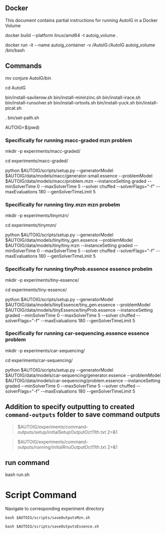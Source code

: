 ## Docker

This document contains partial instructions for running AutoIG in a Docker Volume

docker build --platform linux/amd64 -t autoig_volume .

docker run -it --name autoig_container -v <your path>/AutoIG:/AutoIG autoig_volume /bin/bash

## Commands

mv conjure AutoIG/bin

cd AutoIG

bin/install-savilerow.sh
bin/install-mininzinc.sh
bin/install-irace.sh
bin/install-runsolver.sh
bin/install-ortools.sh
bin/install-yuck.sh
bin/install-picat.sh

. bin/set-path.sh

AUTOIG=$(pwd)

### Specifically for running macc-graded mzn problem

mkdir -p experiments/macc-graded/

cd experiments/macc-graded/

python $AUTOIG/scripts/setup.py --generatorModel $AUTOIG/data/models/macc/generator-small.essence --problemModel $AUTOIG/data/models/macc/problem.mzn --instanceSetting graded --minSolverTime 0 --maxSolverTime 5 --solver chuffed --solverFlags="-f" --maxEvaluations 180 --genSolverTimeLimit 5

### Specifically for running tiny.mzn mzn probelm

mkdir -p experiments/tinymzn/

cd experiments/tinymzn/

python $AUTOIG/scripts/setup.py --generatorModel $AUTOIG/data/models/tiny/tiny_gen.essence --problemModel $AUTOIG/data/models/tiny/tiny.mzn --instanceSetting graded --minSolverTime 0 --maxSolverTime 5 --solver chuffed --solverFlags="-f" --maxEvaluations 180 --genSolverTimeLimit 5

### Specifically for running tinyProb.essence essence probelm

mkdir -p experiments/tiny-essence/

cd experiments/tiny-essence/

python $AUTOIG/scripts/setup.py --generatorModel $AUTOIG/data/models/tinyEssence/tiny_gen.essence --problemModel $AUTOIG/data/models/tinyEssence/tinyProb.essence --instanceSetting graded --minSolverTime 0 --maxSolverTime 5 --solver chuffed --solverFlags="-f" --maxEvaluations 180 --genSolverTimeLimit 5

### Specifically for running car-sequencing.essence essence problem

mkdir -p experiments/car-sequencing/

cd experiments/car-sequencing/

python $AUTOIG/scripts/setup.py --generatorModel $AUTOIG/data/models/car-sequencing/generator.essence --problemModel $AUTOIG/data/models/car-sequencing/problem.essence --instanceSetting graded --minSolverTime 0 --maxSolverTime 5 --solver chuffed --solverFlags="-f" --maxEvaluations 180 --genSolverTimeLimit 5

## Addition to specify outputting to created `command-outputs` folder to save command outputs

> $AUTOIG/experiments/command-outputs/setup/initialSetupOutputOct11th.txt 2>&1

> $AUTOIG/experiments/command-outputs/running/initialRnuOutputOct11th.txt 2>&1

## run command

bash run.sh

# Script Command

Navigate to corresponding experiment directory

`bash $AUTOIG/scripts/saveOutputsMzn.sh`

`bash $AUTOIG/scripts/saveOutputsEssence.sh`
